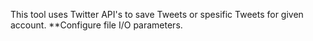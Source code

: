 This tool uses Twitter API's to save Tweets or spesific Tweets for given account.
**Configure file I/O parameters.

